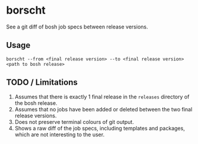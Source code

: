 # borscht

See a git diff of bosh job specs between release versions.

## Usage

```
borscht --from <final release version> --to <final release version> <path to bosh release>
```

## TODO / Limitations
1. Assumes that there is exactly 1 final release in the `releases` directory of
   the bosh release.
1. Assumes that no jobs have been added or deleted between the two final
   release versions.
1. Does not preserve terminal colours of git output.
1. Shows a raw diff of the job specs, including templates and packages, which
   are not interesting to the user.
